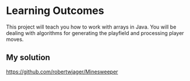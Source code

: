 # Learning Outcomes

This project will teach you how to work with arrays in Java. You will be dealing with algorithms for generating the playfield and processing player moves.

## My solution

https://github.com/robertwjager/Minesweeper
